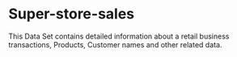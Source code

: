 # Super-store-sales
This Data Set contains detailed information about a retail business transactions, Products, Customer names and other related data.
